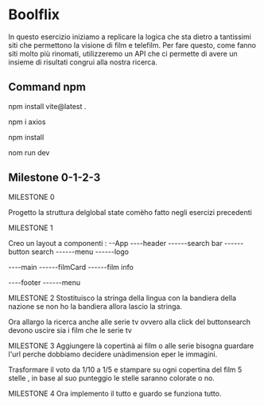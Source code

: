 # Boolflix

In questo esercizio iniziamo a replicare la logica che sta dietro a tantissimi siti che permettono la visione di film e telefilm.
Per fare questo, come fanno siti molto più rinomati, utilizzeremo un API che ci permette di avere un insieme di risultati congrui alla nostra ricerca.

## Command npm

npm install vite@latest .

npm i axios

npm install

nom run dev

## Milestone 0-1-2-3

MILESTONE 0

Progetto la struttura delglobal state comèho fatto negli esercizi precedenti

MILESTONE 1

Creo un layout a componenti :
--App
----header
------search bar
------button search
------menu
------logo

----main
------filmCard
------film info

----footer
------menu

MILESTONE 2
Stostituisco la stringa della lingua con la bandiera della nazione se non ho la bandiera allora lascio la stringa.

Ora allargo la ricerca anche alle serie tv ovvero alla click del buttonsearch devono uscire sia i film che le serie tv

MILESTONE 3
Aggiungere là copertinà ai film o alle serie
bisogna guardare l'url perche dobbiamo decidere unàdimension eper le immagini.

Trasformare il voto da 1/10 a 1/5 e stampare su ogni copertina del film 5 stelle , in base al suo punteggio le stelle saranno colorate o no.

MILESTONE 4
Ora implemento il tutto e guardo se funziona tutto.
